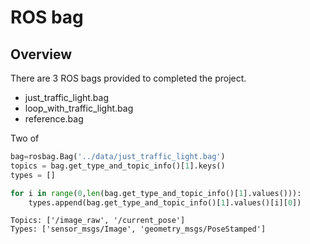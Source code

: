 # ROS bag

## Overview

There are 3 ROS bags provided to completed the project.

* just_traffic_light.bag
* loop_with_traffic_light.bag
* reference.bag

Two of 
```python
bag=rosbag.Bag('../data/just_traffic_light.bag')
topics = bag.get_type_and_topic_info()[1].keys()
types = []

for i in range(0,len(bag.get_type_and_topic_info()[1].values())):
    types.append(bag.get_type_and_topic_info()[1].values()[i][0])
```

```
Topics: ['/image_raw', '/current_pose']
Types: ['sensor_msgs/Image', 'geometry_msgs/PoseStamped']
```

